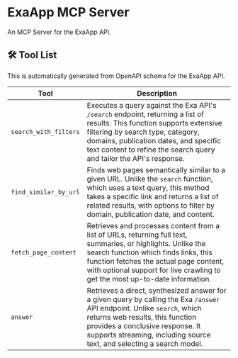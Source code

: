 # ExaApp MCP Server

An MCP Server for the ExaApp API.

## 🛠️ Tool List

This is automatically generated from OpenAPI schema for the ExaApp API.


| Tool | Description |
|------|-------------|
| `search_with_filters` | Executes a query against the Exa API's `/search` endpoint, returning a list of results. This function supports extensive filtering by search type, category, domains, publication dates, and specific text content to refine the search query and tailor the API's response. |
| `find_similar_by_url` | Finds web pages semantically similar to a given URL. Unlike the `search` function, which uses a text query, this method takes a specific link and returns a list of related results, with options to filter by domain, publication date, and content. |
| `fetch_page_content` | Retrieves and processes content from a list of URLs, returning full text, summaries, or highlights. Unlike the search function which finds links, this function fetches the actual page content, with optional support for live crawling to get the most up-to-date information. |
| `answer` | Retrieves a direct, synthesized answer for a given query by calling the Exa `/answer` API endpoint. Unlike `search`, which returns web results, this function provides a conclusive response. It supports streaming, including source text, and selecting a search model. |

